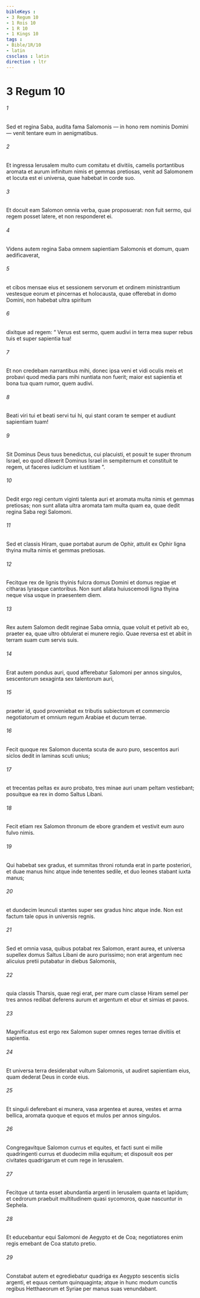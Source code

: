 ```yaml
---
bibleKeys : 
- 3 Regum 10
- 1 Rois 10
- 1 R 10
- 1 Kings 10
tags : 
- Bible/1R/10
- latin
cssclass : latin
direction : ltr
---
```


# 3 Regum 10

###### 1
Sed et regina Saba, audita fama Salomonis — in hono rem nominis Domini — venit tentare eum in aenigmatibus. 
###### 2
Et ingressa Ierusalem multo cum comitatu et divitiis, camelis portantibus aromata et aurum infinitum nimis et gemmas pretiosas, venit ad Salomonem et locuta est ei universa, quae habebat in corde suo. 
###### 3
Et docuit eam Salomon omnia verba, quae proposuerat: non fuit sermo, qui regem posset latere, et non responderet ei. 
###### 4
Videns autem regina Saba omnem sapientiam Salomonis et domum, quam aedificaverat, 
###### 5
et cibos mensae eius et sessionem servorum et ordinem ministrantium vestesque eorum et pincernas et holocausta, quae offerebat in domo Domini, non habebat ultra spiritum 
###### 6
dixitque ad regem: “ Verus est sermo, quem audivi in terra mea super rebus tuis et super sapientia tua! 
###### 7
Et non credebam narrantibus mihi, donec ipsa veni et vidi oculis meis et probavi quod media pars mihi nuntiata non fuerit; maior est sapientia et bona tua quam rumor, quem audivi. 
###### 8
Beati viri tui et beati servi tui hi, qui stant coram te semper et audiunt sapientiam tuam! 
###### 9
Sit Dominus Deus tuus benedictus, cui placuisti, et posuit te super thronum Israel, eo quod dilexerit Dominus Israel in sempiternum et constituit te regem, ut faceres iudicium et iustitiam ”. 
###### 10
Dedit ergo regi centum viginti talenta auri et aromata multa nimis et gemmas pretiosas; non sunt allata ultra aromata tam multa quam ea, quae dedit regina Saba regi Salomoni.
###### 11
Sed et classis Hiram, quae portabat aurum de Ophir, attulit ex Ophir ligna thyina multa nimis et gemmas pretiosas. 
###### 12
Fecitque rex de lignis thyinis fulcra domus Domini et domus regiae et citharas lyrasque cantoribus. Non sunt allata huiuscemodi ligna thyina neque visa usque in praesentem diem.
###### 13
Rex autem Salomon dedit reginae Saba omnia, quae voluit et petivit ab eo, praeter ea, quae ultro obtulerat ei munere regio. Quae reversa est et abiit in terram suam cum servis suis.
###### 14
Erat autem pondus auri, quod afferebatur Salomoni per annos singulos, sescentorum sexaginta sex talentorum auri, 
###### 15
praeter id, quod proveniebat ex tributis subiectorum et commercio negotiatorum et omnium regum Arabiae et ducum terrae.
###### 16
Fecit quoque rex Salomon ducenta scuta de auro puro, sescentos auri siclos dedit in laminas scuti unius; 
###### 17
et trecentas peltas ex auro probato, tres minae auri unam peltam vestiebant; posuitque ea rex in domo Saltus Libani.
###### 18
Fecit etiam rex Salomon thronum de ebore grandem et vestivit eum auro fulvo nimis. 
###### 19
Qui habebat sex gradus, et summitas throni rotunda erat in parte posteriori, et duae manus hinc atque inde tenentes sedile, et duo leones stabant iuxta manus; 
###### 20
et duodecim leunculi stantes super sex gradus hinc atque inde. Non est factum tale opus in universis regnis.
###### 21
Sed et omnia vasa, quibus potabat rex Salomon, erant aurea, et universa supellex domus Saltus Libani de auro purissimo; non erat argentum nec alicuius pretii putabatur in diebus Salomonis, 
###### 22
quia classis Tharsis, quae regi erat, per mare cum classe Hiram semel per tres annos redibat deferens aurum et argentum et ebur et simias et pavos. 
###### 23
Magnificatus est ergo rex Salomon super omnes reges terrae divitiis et sapientia. 
###### 24
Et universa terra desiderabat vultum Salomonis, ut audiret sapientiam eius, quam dederat Deus in corde eius. 
###### 25
Et singuli deferebant ei munera, vasa argentea et aurea, vestes et arma bellica, aromata quoque et equos et mulos per annos singulos.
###### 26
Congregavitque Salomon currus et equites, et facti sunt ei mille quadringenti currus et duodecim milia equitum; et disposuit eos per civitates quadrigarum et cum rege in Ierusalem. 
###### 27
Fecitque ut tanta esset abundantia argenti in Ierusalem quanta et lapidum; et cedrorum praebuit multitudinem quasi sycomoros, quae nascuntur in Sephela. 
###### 28
Et educebantur equi Salomoni de Aegypto et de Coa; negotiatores enim regis emebant de Coa statuto pretio. 
###### 29
Constabat autem et egrediebatur quadriga ex Aegypto sescentis siclis argenti, et equus centum quinquaginta; atque in hunc modum cunctis regibus Hetthaeorum et Syriae per manus suas venundabant.
